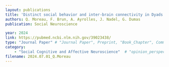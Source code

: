 ```yaml
---
layout: publications
title: 'Distinct social behavior and inter-brain connectivity in Dyads with autistic individuals” Social Neuroscience.'
authors: Q. Moreau, F. Brun, A. Ayrolles, J. Nadel, G. Dumas 
publication: Social Neuroscience

year: 2024
link: https://pubmed.ncbi.nlm.nih.gov/39023438/
type: "Journal Paper" # "Journal Paper", Preprint, "Book_Chapter", Comment, "Poster_Conference"
category: 
    - "Social Cognitive and Affective Neuroscience"  # "opinion_perspectives", Review, Computational, Social Cognitive and Affective Neuroscience, Experimental
filename: 2024.07.01_Q.Moreau
---
```

